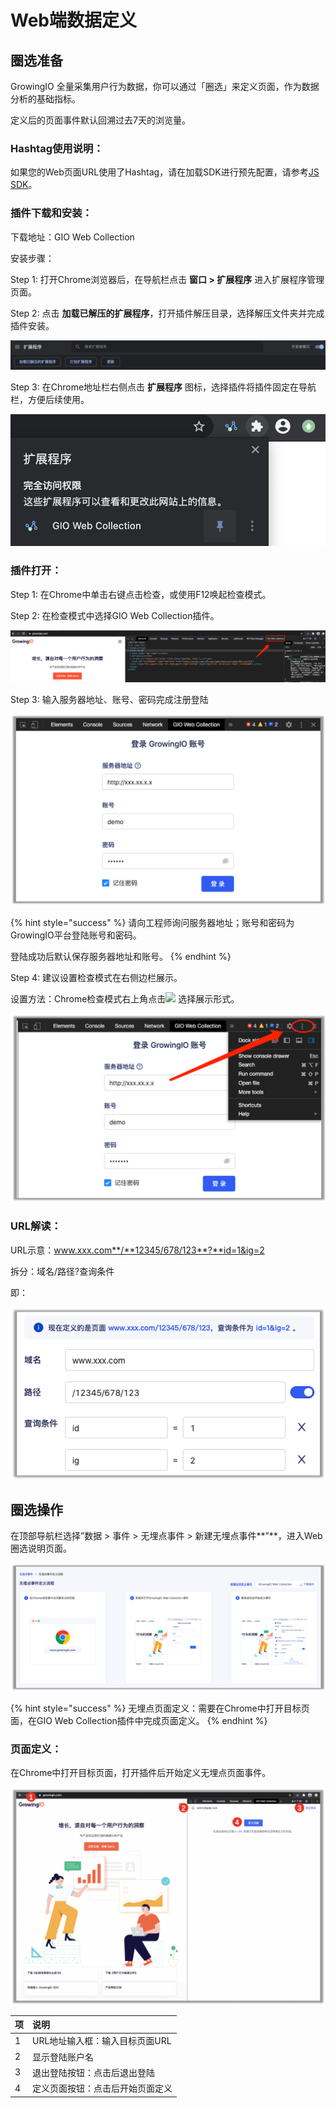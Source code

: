 # Web端数据定义

## 圈选准备

GrowingIO 全量采集用户行为数据，你可以通过「圈选」来定义页面，作为数据分析的基础指标。

定义后的页面事件默认回溯过去7天的浏览量。

### Hashtag使用说明：

如果您的Web页面URL使用了Hashtag，请在加载SDK进行预先配置，请参考[JS SDK](../../../../developer-manual/sdkintegrated/cdp/js-sdk.md#chu-shi-hua-can-shu-api)。

### 插件下载和安装：

下载地址：GIO Web Collection

安装步骤：

Step 1: 打开Chrome浏览器后，在导航栏点击 **窗口 &gt; 扩展程序** 进入扩展程序管理页面。

Step 2: 点击 **加载已解压的扩展程序**，打开插件解压目录，选择解压文件夹并完成插件安装。

![](../../../../.gitbook/assets/image%20%28367%29.png)

Step 3: 在Chrome地址栏右侧点击 **扩展程序** 图标，选择插件将插件固定在导航栏，方便后续使用。

![](../../../../.gitbook/assets/image%20%28368%29.png)

### 插件打开：

Step 1: 在Chrome中单击右键点击检查，或使用F12唤起检查模式。

Step 2: 在检查模式中选择GIO Web Collection插件。

![](../../../../.gitbook/assets/image%20%28366%29.png)

Step 3: 输入服务器地址、账号、密码完成注册登陆

![](../../../../.gitbook/assets/image%20%28372%29.png)

{% hint style="success" %}
请向工程师询问服务器地址；账号和密码为GrowingIO平台登陆账号和密码。

登陆成功后默认保存服务器地址和账号。
{% endhint %}

Step 4: 建议设置检查模式在右侧边栏展示。

设置方法：Chrome检查模式右上角点击![](https://docs.growingio.com/.gitbook/assets/-Lo08UtW7H58ehFKeZ4g-LsycTyZaItbL8_Wigcx-LsyfkaafJ-8X2utJ9BbE782B9E782B9E782B9.png) 选择展示形式。

![](../../../../.gitbook/assets/image%20%28371%29.png)

### URL解读：

URL示意：www.xxx.com**/**12345/678/123**?**id=1&ig=2

拆分：域名/路径?查询条件

即：

![](../../../../.gitbook/assets/image%20%28369%29.png)

## 圈选操作

在顶部导航栏选择”数据 &gt; 事件 &gt; 无埋点事件 &gt; 新建无埋点事件**”**，进入Web圈选说明页面。

![](../../../../.gitbook/assets/image%20%28370%29.png)

{% hint style="success" %}
无埋点页面定义：需要在Chrome中打开目标页面，在GIO Web Collection插件中完成页面定义。
{% endhint %}

### 页面定义：

在Chrome中打开目标页面，打开插件后开始定义无埋点页面事件。

![](../../../../.gitbook/assets/image%20%28373%29.png)

| 项 | 说明 |
| :--- | :--- |
| 1 | URL地址输入框：输入目标页面URL |
| 2 | 显示登陆账户名 |
| 3 | 退出登陆按钮：点击后退出登陆 |
| 4 | 定义页面按钮：点击后开始页面定义 |















